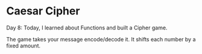 # Caesar Cipher

Day 8: Today, I learned about Functions and built a Cipher game.

The game takes your message encode/decode it. It shifts each number by a fixed amount.
